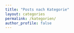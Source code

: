```yaml
---
title: "Posts nach Kategorie"
layout: categories
permalink: /kategorien/
author_profile: false
---
```

